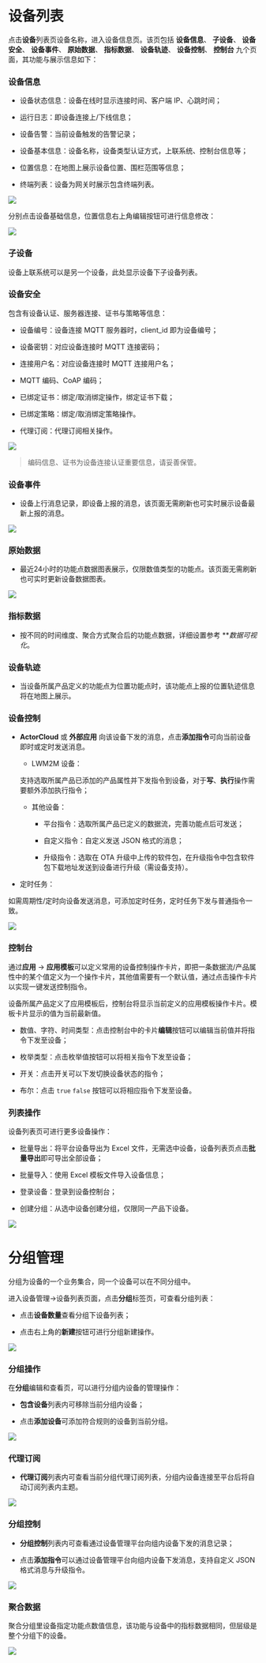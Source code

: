 # 设备列表

点击**设备**列表页设备名称，进入设备信息页。该页包括
**设备信息**、 **子设备**、 **设备安全**、 **设备事件**、 **原始数据**、 **指标数据**、 **设备轨迹**、 **设备控制**、 **控制台** 九个页面，其功能与展示信息如下：

### 设备信息

- 设备状态信息：设备在线时显示连接时间、客户端 IP、心跳时间；

- 运行日志：即设备连接上/下线信息；

- 设备告警：当前设备触发的告警记录；

- 设备基本信息：设备名称，设备类型认证方式，上联系统、控制台信息等；

- 位置信息：在地图上展示设备位置、围栏范围等信息；

- 终端列表：设备为网关时展示包含终端列表。

![](/assets/device_info.png)


分别点击设备基础信息，位置信息右上角编辑按钮可进行信息修改：

![](/assets/device_map_edit.png)


### 子设备

设备上联系统可以是另一个设备，此处显示设备下子设备列表。


### 设备安全

包含有设备认证、服务器连接、证书与策略等信息：

- 设备编号：设备连接 MQTT 服务器时，client_id 即为设备编号；

- 设备密钥：对应设备连接时 MQTT 连接密码；

- 连接用户名：对应设备连接时 MQTT 连接用户名；

- MQTT 编码、CoAP 编码；

- 已绑定证书：绑定/取消绑定操作，绑定证书下载；

- 已绑定策略：绑定/取消绑定策略操作。

- 代理订阅：代理订阅相关操作。

![](/assets/device_decode.png)

> 编码信息、证书为设备连接认证重要信息，请妥善保管。



### 设备事件

- 设备上行消息记录，即设备上报的消息，该页面无需刷新也可实时展示设备最新上报的消息。

![](/assets/upstream_device.png)


### 原始数据

- 最近24小时的功能点数据图表展示，仅限数值类型的功能点。该页面无需刷新也可实时更新设备数据图表。

![](/assets/original_data.png)

### 指标数据

- 按不同的时间维度、聚合方式聚合后的功能点数据，详细设置参考 ***数据可视化*。


### 设备轨迹

- 当设备所属产品定义的功能点为位置功能点时，该功能点上报的位置轨迹信息将在地图上展示。


### 设备控制

- **ActorCloud** 或 **外部应用** 向该设备下发的消息，点击**添加指令**可向当前设备即时或定时发送消息。

  - LWM2M 设备：
  
  支持选取所属产品已添加的产品属性并下发指令到设备，对于**写**、**执行**操作需要额外添加执行指令；
  
  - 其他设备：
  
    - 平台指令：选取所属产品已定义的数据流，完善功能点后可发送；
    
    - 自定义指令：自定义发送 JSON 格式的消息；
    
    - 升级指令：选取在 OTA 升级中上传的软件包，在升级指令中包含软件包下载地址发送到设备进行升级（需设备支持）。
    
    
  
- 定时任务：

如需周期性/定时向设备发送消息，可添加定时任务，定时任务下发与普通指令一致。

  
![](/assets/device_control.png)



### 控制台

通过**应用** -> **应用模板**可以定义常用的设备控制操作卡片，即把一条数据流/产品属性中的某个值定义为一个操作卡片，其他值需要有一个默认值，通过点击操作卡片以实现一键发送控制指令。

设备所属产品定义了应用模板后，控制台将显示当前定义的应用模板操作卡片。模板卡片显示的值为当前最新值。

  - 数值、字符、时间类型：点击控制台中的卡片**编辑**按钮可以编辑当前值并将指令下发至设备；

  - 枚举类型：点击枚举值按钮可以将相关指令下发至设备；
  
  - 开关：点击开关可以下发切换设备状态的指令；
  
  - 布尔：点击 `true` `false` 按钮可以将相应指令下发至设备。


### 列表操作

设备列表页可进行更多设备操作：

- 批量导出：将平台设备导出为 Excel 文件，无需选中设备，设备列表页点击**批量导出**即可导出全部设备；

- 批量导入：使用 Excel 模板文件导入设备信息；

- 登录设备：登录到设备控制台；

- 创建分组：从选中设备创建分组，仅限同一产品下设备。

![](/assets/device_list.png)


# 分组管理

分组为设备的一个业务集合，同一个设备可以在不同分组中。

进入设备管理->设备列表页面，点击**分组**标签页，可查看分组列表：

- 点击**设备数量**查看分组下设备列表；

- 点击右上角的**新建**按钮可进行分组新建操作。

![](/assets/group_list.png)


### 分组操作

在**分组**编辑和查看页，可以进行分组内设备的管理操作：

- **包含设备**列表内可移除当前分组内设备；

- 点击**添加设备**可添加符合规则的设备到当前分组。

![](/assets/group_add_device.png)


### 代理订阅

- **代理订阅**列表内可查看当前分组代理订阅列表，分组内设备连接至平台后将自动订阅列表内主题。

![](/assets/group_subscript.png)


### 分组控制

- **分组控制**列表内可查看通过设备管理平台向组内设备下发的消息记录；

- 点击**添加指令**可以通过设备管理平台向组内设备下发消息，支持自定义 JSON 格式消息与升级指令。

![](/assets/group_publish.png)


### 聚合数据

聚合分组里设备指定功能点数值信息，该功能与设备中的指标数据相同，但层级是整个分组下的设备。

![](/assets/group_publish.png)
